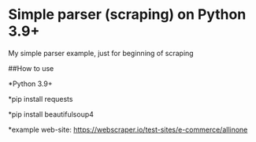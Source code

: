 # Simple parser (scraping) on Python 3.9+

My simple parser example, just for beginning of scraping

##How to use

*Python 3.9+

*pip install requests

*pip install beautifulsoup4

*example web-site: https://webscraper.io/test-sites/e-commerce/allinone
